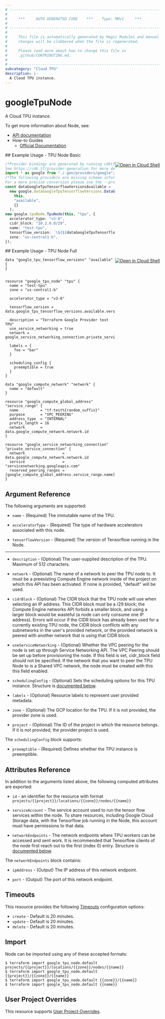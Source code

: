 ```yaml
---
# ----------------------------------------------------------------------------
#
#     ***     AUTO GENERATED CODE    ***    Type: MMv1     ***
#
# ----------------------------------------------------------------------------
#
#     This file is automatically generated by Magic Modules and manual
#     changes will be clobbered when the file is regenerated.
#
#     Please read more about how to change this file in
#     .github/CONTRIBUTING.md.
#
# ----------------------------------------------------------------------------
subcategory: "Cloud TPU"
description: |-
  A Cloud TPU instance.
---
```


# googleTpuNode

A Cloud TPU instance.

To get more information about Node, see:

* [API documentation](https://cloud.google.com/tpu/docs/reference/rest/v1/projects.locations.nodes)
* How-to Guides
  * [Official Documentation](https://cloud.google.com/tpu/docs/)

<div class = "oics-button" style="float: right; margin: 0 0 -15px">
  <a href="https://console.cloud.google.com/cloudshell/open?cloudshell_git_repo=https%3A%2F%2Fgithub.com%2Fterraform-google-modules%2Fdocs-examples.git&cloudshell_working_dir=tpu_node_basic&cloudshell_image=gcr.io%2Fgraphite-cloud-shell-images%2Fterraform%3Alatest&open_in_editor=main.tf&cloudshell_print=.%2Fmotd&cloudshell_tutorial=.%2Ftutorial.md" target="_blank">
    <img alt="Open in Cloud Shell" src="//gstatic.com/cloudssh/images/open-btn.svg" style="max-height: 44px; margin: 32px auto; max-width: 100%;">
  </a>
</div>
## Example Usage - TPU Node Basic

```typescript
/*Provider bindings are generated by running cdktf get.
See https://cdk.tf/provider-generation for more details.*/
import * as google from "./.gen/providers/google";
/*The following providers are missing schema information and might need manual adjustments to synthesize correctly: google.
For a more precise conversion please use the --provider flag in convert.*/
const dataGoogleTpuTensorflowVersionsAvailable =
  new google.dataGoogleTpuTensorflowVersions.DataGoogleTpuTensorflowVersions(
    this,
    "available",
    {}
  );
new google.tpuNode.TpuNode(this, "tpu", {
  accelerator_type: "v3-8",
  cidr_block: "10.2.0.0/29",
  name: "test-tpu",
  tensorflow_version: `\${${dataGoogleTpuTensorflowVersionsAvailable.versions.fqn}[0]}`,
  zone: "us-central1-b",
});

```

<div class = "oics-button" style="float: right; margin: 0 0 -15px">
  <a href="https://console.cloud.google.com/cloudshell/open?cloudshell_git_repo=https%3A%2F%2Fgithub.com%2Fterraform-google-modules%2Fdocs-examples.git&cloudshell_working_dir=tpu_node_full&cloudshell_image=gcr.io%2Fgraphite-cloud-shell-images%2Fterraform%3Alatest&open_in_editor=main.tf&cloudshell_print=.%2Fmotd&cloudshell_tutorial=.%2Ftutorial.md" target="_blank">
    <img alt="Open in Cloud Shell" src="//gstatic.com/cloudssh/images/open-btn.svg" style="max-height: 44px; margin: 32px auto; max-width: 100%;">
  </a>
</div>
## Example Usage - TPU Node Full

```hcl
data "google_tpu_tensorflow_versions" "available" {
}


resource "google_tpu_node" "tpu" {
  name = "test-tpu"
  zone = "us-central1-b"

  accelerator_type = "v3-8"

  tensorflow_version = data.google_tpu_tensorflow_versions.available.versions[0]

  description = "Terraform Google Provider test TPU"
  use_service_networking = true
  network = google_service_networking_connection.private_service_connection.network

  labels = {
    foo = "bar"
  }

  scheduling_config {
    preemptible = true
  }
}

data "google_compute_network" "network" {
  name = "default"
}

resource "google_compute_global_address" "service_range" {
  name          = "tf-test%{random_suffix}"
  purpose       = "VPC_PEERING"
  address_type  = "INTERNAL"
  prefix_length = 16
  network       = data.google_compute_network.network.id
}

resource "google_service_networking_connection" "private_service_connection" {
  network                 = data.google_compute_network.network.id
  service                 = "servicenetworking.googleapis.com"
  reserved_peering_ranges = [google_compute_global_address.service_range.name]
}
```

## Argument Reference

The following arguments are supported:

*   `name` -
    (Required)
    The immutable name of the TPU.

*   `acceleratorType` -
    (Required)
    The type of hardware accelerators associated with this node.

*   `tensorflowVersion` -
    (Required)
    The version of Tensorflow running in the Node.

***

*   `description` -
    (Optional)
    The user-supplied description of the TPU. Maximum of 512 characters.

*   `network` -
    (Optional)
    The name of a network to peer the TPU node to. It must be a
    preexisting Compute Engine network inside of the project on which
    this API has been activated. If none is provided, "default" will be
    used.

*   `cidrBlock` -
    (Optional)
    The CIDR block that the TPU node will use when selecting an IP
    address. This CIDR block must be a /29 block; the Compute Engine
    networks API forbids a smaller block, and using a larger block would
    be wasteful (a node can only consume one IP address).
    Errors will occur if the CIDR block has already been used for a
    currently existing TPU node, the CIDR block conflicts with any
    subnetworks in the user's provided network, or the provided network
    is peered with another network that is using that CIDR block.

*   `useServiceNetworking` -
    (Optional)
    Whether the VPC peering for the node is set up through Service Networking API.
    The VPC Peering should be set up before provisioning the node. If this field is set,
    cidr\_block field should not be specified. If the network that you want to peer the
    TPU Node to is a Shared VPC network, the node must be created with this this field enabled.

*   `schedulingConfig` -
    (Optional)
    Sets the scheduling options for this TPU instance.
    Structure is [documented below](#nested_scheduling_config).

*   `labels` -
    (Optional)
    Resource labels to represent user provided metadata.

*   `zone` -
    (Optional)
    The GCP location for the TPU. If it is not provided, the provider zone is used.

*   `project` - (Optional) The ID of the project in which the resource belongs.
    If it is not provided, the provider project is used.

<a name="nested_scheduling_config"></a>The `schedulingConfig` block supports:

* `preemptible` -
  (Required)
  Defines whether the TPU instance is preemptible.

## Attributes Reference

In addition to the arguments listed above, the following computed attributes are exported:

*   `id` - an identifier for the resource with format `projects/{{project}}/locations/{{zone}}/nodes/{{name}}`

*   `serviceAccount` -
    The service account used to run the tensor flow services within the
    node. To share resources, including Google Cloud Storage data, with
    the Tensorflow job running in the Node, this account must have
    permissions to that data.

*   `networkEndpoints` -
    The network endpoints where TPU workers can be accessed and sent work.
    It is recommended that Tensorflow clients of the node first reach out
    to the first (index 0) entry.
    Structure is [documented below](#nested_network_endpoints).

<a name="nested_network_endpoints"></a>The `networkEndpoints` block contains:

*   `ipAddress` -
    (Output)
    The IP address of this network endpoint.

*   `port` -
    (Output)
    The port of this network endpoint.

## Timeouts

This resource provides the following
[Timeouts](https://developer.hashicorp.com/terraform/plugin/sdkv2/resources/retries-and-customizable-timeouts) configuration options:

* `create` - Default is 20 minutes.
* `update` - Default is 20 minutes.
* `delete` - Default is 20 minutes.

## Import

Node can be imported using any of these accepted formats:

```console
$ terraform import google_tpu_node.default projects/{{project}}/locations/{{zone}}/nodes/{{name}}
$ terraform import google_tpu_node.default {{project}}/{{zone}}/{{name}}
$ terraform import google_tpu_node.default {{zone}}/{{name}}
$ terraform import google_tpu_node.default {{name}}
```

## User Project Overrides

This resource supports [User Project Overrides](https://registry.terraform.io/providers/hashicorp/google/latest/docs/guides/provider_reference#user_project_override).
